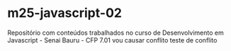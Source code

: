 # m25-javascript-02
Repositório com conteúdos trabalhados no curso de Desenvolvimento em Javascript - Senai Bauru - CFP 7.01
vou causar conflito
teste de conflito
